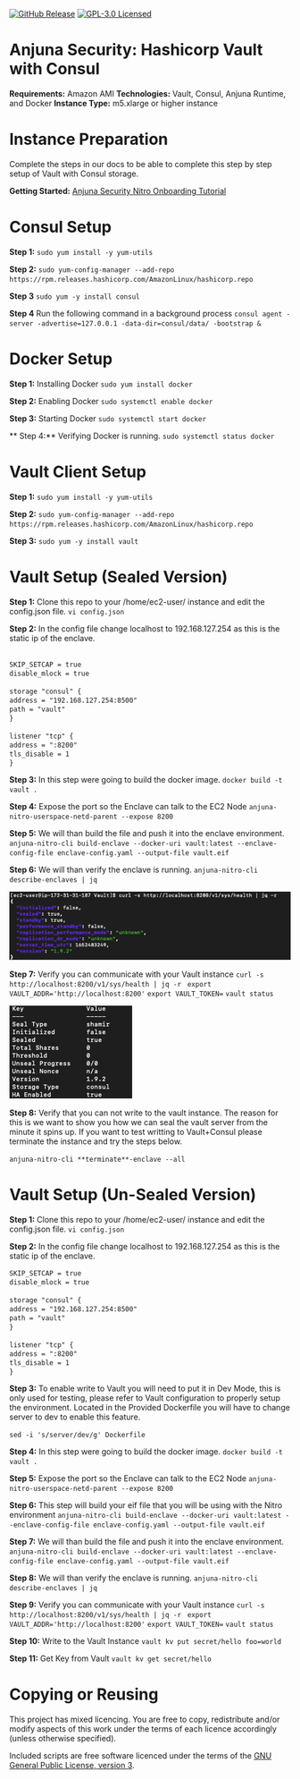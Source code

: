 [![GitHub Release](https://img.shields.io/github/release/dani-garcia/vaultwarden.svg)](https://github.com/domeger/Anjuna-VaultWithConsul/releases/latest)
[![GPL-3.0 Licensed](https://img.shields.io/github/license/dani-garcia/vaultwarden.svg)](https://www.gnu.org/licenses/gpl-3.0.txt)

# Anjuna Security: Hashicorp Vault with Consul

**Requirements:** Amazon AMI
**Technologies:** Vault, Consul, Anjuna Runtime, and Docker
**Instance Type:** m5.xlarge or higher instance

# Instance Preparation 
Complete the steps in our docs to be able to complete this step by step setup of Vault with Consul storage.

**Getting Started:**
[Anjuna Security Nitro Onboarding Tutorial](https://docs.anjuna.io/anjuna-nitro-runtime/anjuna-nitro/latest/getting_started/getting_the_runtime.html)

# Consul Setup
**Step 1:**
`sudo yum install -y yum-utils`

**Step 2:** 
`sudo yum-config-manager --add-repo https://rpm.releases.hashicorp.com/AmazonLinux/hashicorp.repo`

**Step 3**
`sudo yum -y install consul`

**Step 4**
Run the following command in a background process
`consul agent -server -advertise=127.0.0.1 -data-dir=consul/data/ -bootstrap &`

# Docker Setup
**Step 1:**
Installing Docker
`sudo yum install docker`

**Step 2:**
Enabling Docker
`sudo systemctl enable docker`

**Step 3:**
Starting Docker
`sudo systemctl start docker`

** Step 4:**
Verifying Docker is running.
`sudo systemctl status docker`

# Vault Client Setup
**Step 1:**
`sudo yum install -y yum-utils`

**Step 2:**
`sudo yum-config-manager --add-repo https://rpm.releases.hashicorp.com/AmazonLinux/hashicorp.repo`

**Step 3:**
`sudo yum -y install vault`

# Vault Setup (Sealed Version)

**Step 1:**
Clone this repo to your /home/ec2-user/ instance and edit the config.json file.
`vi config.json`

**Step 2:**
In the config file change localhost to 192.168.127.254 as this is the static ip of the enclave.
```

SKIP_SETCAP = true
disable_mlock = true

storage "consul" {
address = "192.168.127.254:8500"
path = "vault"
}

listener "tcp" {
address = ":8200"
tls_disable = 1
}

```

**Step 3:**
In this step were going to build the docker image.
`docker build -t vault .`

**Step 4:**
Expose the port so the Enclave can talk to the EC2 Node
`anjuna-nitro-userspace-netd-parent --expose 8200`

**Step 5:**
We will than build the file and push it into the enclave environment.
`anjuna-nitro-cli build-enclave --docker-uri vault:latest --enclave-config-file enclave-config.yaml --output-file vault.eif`

**Step 6:**
We will than verify the enclave is running.
`anjuna-nitro-cli describe-enclaves | jq`

![Vault Status](https://github.com/domeger/Anjuna-VaultWithConsul/blob/main/EnclaveStatus.png)

**Step 7:**
Verify you can communicate with your Vault instance
`curl -s http://localhost:8200/v1/sys/health | jq -r `
`export VAULT_ADDR='http://localhost:8200'`
`export VAULT_TOKEN=`
`vault status`

![Vault Status](https://github.com/domeger/Anjuna-VaultWithConsul/blob/main/VaultStatus.png)

**Step 8:**
Verify that you can not write to the vault instance. The reason for this is we want to show you how we can seal the vault server from the minute it spins up. If you want to test writting to Vault+Consul please terminate the instance and try the steps below.

`anjuna-nitro-cli **terminate**-enclave --all`

# Vault Setup (Un-Sealed Version)

**Step 1:**
Clone this repo to your /home/ec2-user/ instance and edit the config.json file.
`vi config.json`

**Step 2:**
In the config file change localhost to 192.168.127.254 as this is the static ip of the enclave.


```
SKIP_SETCAP = true
disable_mlock = true

storage "consul" {
address = "192.168.127.254:8500"
path = "vault"
}

listener "tcp" {
address = ":8200"
tls_disable = 1
}
```

**Step 3:**
To enable write to Vault you will need to put it in Dev Mode, this is only used for testing, please refer to Vault configuration to properly setup the environment. Located in the Provided Dockerfile you will have to change server to dev to enable this feature.

`sed -i 's/server/dev/g' Dockerfile`

**Step 4:**
In this step were going to build the docker image.
`docker build -t vault .`

**Step 5:**
Expose the port so the Enclave can talk to the EC2 Node
`anjuna-nitro-userspace-netd-parent --expose 8200`

**Step 6:**
This step will build your eif file that you will be using with the Nitro environment
`anjuna-nitro-cli build-enclave --docker-uri vault:latest --enclave-config-file enclave-config.yaml --output-file vault.eif`

**Step 7:**
We will than build the file and push it into the enclave environment.
`anjuna-nitro-cli build-enclave --docker-uri vault:latest --enclave-config-file enclave-config.yaml --output-file vault.eif`

**Step 8:**
We will than verify the enclave is running.
`anjuna-nitro-cli describe-enclaves | jq`

**Step 9:**
Verify you can communicate with your Vault instance
`curl -s http://localhost:8200/v1/sys/health | jq -r `
`export VAULT_ADDR='http://localhost:8200'`
`export VAULT_TOKEN=`
`vault status`

**Step 10:**
Write to the Vault Instance
`vault kv put secret/hello foo=world`

**Step 11:**
Get Key from Vault
`vault kv get secret/hello`

# Copying or Reusing

This project has mixed licencing. You are free to copy, redistribute and/or modify aspects of this work under the terms of each licence accordingly (unless otherwise specified).

Included scripts are free software licenced under the terms of the [GNU General Public License, version 3](https://www.gnu.org/licenses/gpl-3.0.txt).
